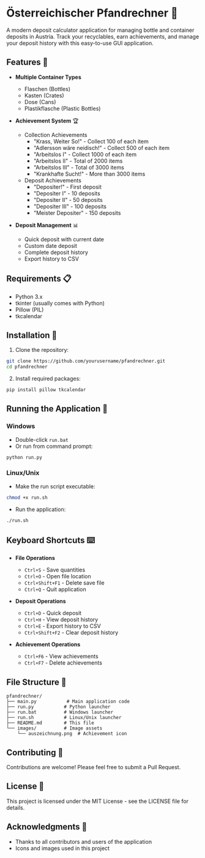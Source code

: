# Österreichischer Pfandrechner 🥤

A modern deposit calculator application for managing bottle and container deposits in Austria. Track your recyclables, earn achievements, and manage your deposit history with this easy-to-use GUI application.

## Features 🌟

- **Multiple Container Types**
  - Flaschen (Bottles)
  - Kasten (Crates)
  - Dose (Cans)
  - Plastikflasche (Plastic Bottles)

- **Achievement System** 🏆
  - Collection Achievements
    - "Krass, Weiter So!" - Collect 100 of each item
    - "Adlersson wäre neidisch!" - Collect 500 of each item
    - "Arbeitslos I" - Collect 1000 of each item
    - "Arbeitslos II" - Total of 2000 items
    - "Arbeitslos III" - Total of 3000 items
    - "Krankhafte Sucht!" - More than 3000 items
  - Deposit Achievements
    - "Depositer!" - First deposit
    - "Depositer I" - 10 deposits
    - "Depositer II" - 50 deposits
    - "Depositer III" - 100 deposits
    - "Meister Depositer" - 150 deposits

- **Deposit Management** 📊
  - Quick deposit with current date
  - Custom date deposit
  - Complete deposit history
  - Export history to CSV

## Requirements 📋

- Python 3.x
- tkinter (usually comes with Python)
- Pillow (PIL)
- tkcalendar

## Installation 🔧

1. Clone the repository:
```bash
git clone https://github.com/yourusername/pfandrechner.git
cd pfandrechner
```

2. Install required packages:
```bash
pip install pillow tkcalendar
```

## Running the Application 🚀

### Windows
- Double-click `run.bat`
- Or run from command prompt:
```bash
python run.py
```

### Linux/Unix
- Make the run script executable:
```bash
chmod +x run.sh
```
- Run the application:
```bash
./run.sh
```

## Keyboard Shortcuts ⌨️

- **File Operations**
  - `Ctrl+S` - Save quantities
  - `Ctrl+O` - Open file location
  - `Ctrl+Shift+F1` - Delete save file
  - `Ctrl+Q` - Quit application

- **Deposit Operations**
  - `Ctrl+D` - Quick deposit
  - `Ctrl+H` - View deposit history
  - `Ctrl+E` - Export history to CSV
  - `Ctrl+Shift+F2` - Clear deposit history

- **Achievement Operations**
  - `Ctrl+F6` - View achievements
  - `Ctrl+F7` - Delete achievements

## File Structure 📁

```
pfandrechner/
├── main.py           # Main application code
├── run.py           # Python launcher
├── run.bat          # Windows launcher
├── run.sh           # Linux/Unix launcher
├── README.md        # This file
└── images/          # Image assets
    └── auszeichnung.png  # Achievement icon
```

## Contributing 🤝

Contributions are welcome! Please feel free to submit a Pull Request.

## License 📄

This project is licensed under the MIT License - see the LICENSE file for details.

## Acknowledgments 👏

- Thanks to all contributors and users of the application
- Icons and images used in this project 